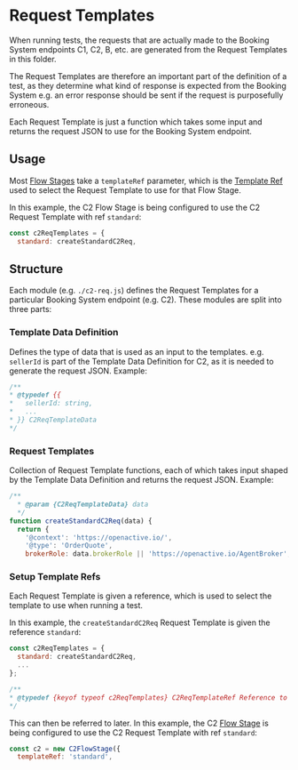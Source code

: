 # Request Templates

When running tests, the requests that are actually made to the Booking System endpoints C1, C2, B, etc. are generated from the Request Templates in this folder.

The Request Templates are therefore an important part of the definition of a test, as they determine what kind of response is expected from the Booking System e.g. an error response should be sent if the request is purposefully erroneous.

Each Request Template is just a function which takes some input and returns the request JSON to use for the Booking System endpoint.

## Usage

Most [Flow Stages](../helpers/flow-stages/README.md) take a `templateRef` parameter, which is the [Template Ref](#setup-template-refs) used to select the Request Template to use for that Flow Stage.

In this example, the C2 Flow Stage is being configured to use the C2 Request Template with ref `standard`:

```js
const c2ReqTemplates = {
  standard: createStandardC2Req,
```

## Structure

Each module (e.g. `./c2-req.js`) defines the Request Templates for a particular Booking System endpoint (e.g. C2). These modules are split into three parts:

### Template Data Definition

Defines the type of data that is used as an input to the templates. e.g. `sellerId` is part of the Template Data Definition for C2, as it is needed to generate the request JSON. Example:

```js
/**
* @typedef {{
*   sellerId: string,
*   ...
* }} C2ReqTemplateData
*/
```

### Request Templates

Collection of Request Template functions, each of which takes input shaped by the Template Data Definition and returns the request JSON. Example:

```js
/**
  * @param {C2ReqTemplateData} data
  */
function createStandardC2Req(data) {
  return {
    '@context': 'https://openactive.io/',
    '@type': 'OrderQuote',
    brokerRole: data.brokerRole || 'https://openactive.io/AgentBroker',
```

### Setup Template Refs

Each Request Template is given a reference, which is used to select the template to use when running a test.

In this example, the `createStandardC2Req` Request Template is given the reference `standard`:

```js
const c2ReqTemplates = {
  standard: createStandardC2Req,
  ...
};

/**
* @typedef {keyof typeof c2ReqTemplates} C2ReqTemplateRef Reference to a particular C2 Request template
*/
```

This can then be referred to later. In this example, the C2 [Flow Stage](../helpers/flow-stages/README.md) is being configured to use the C2 Request Template with ref `standard`:

```js
const c2 = new C2FlowStage({
  templateRef: 'standard',
```
